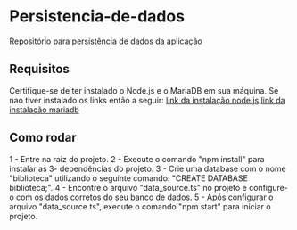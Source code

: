 # Persistencia-de-dados
Repositório para persistência de dados da aplicação

## Requisitos
Certifique-se de ter instalado o Node.js e o MariaDB em sua máquina. Se nao tiver instalado os links então a seguir:
[link da instalação node.js](https://nodejs.org/en/download)
[link da instalação mariadb](https://mariadb.org/download/?t=mariadb&p=mariadb&r=11.1.0&os=Linux&cpu=x86_64&pkg=tar_gz&i=systemd&m=fder)

## Como rodar 
1 - Entre na raiz do projeto.
2 - Execute o comando "npm install" para instalar as 3- dependências do projeto.
3 - Crie uma database com o nome "biblioteca" utilizando o seguinte comando: "CREATE DATABASE biblioteca;".
4 - Encontre o arquivo "data_source.ts" no projeto e configure-o com os dados corretos do seu banco de dados.
5 - Após configurar o arquivo "data_source.ts", execute o comando "npm start" para iniciar o projeto.
